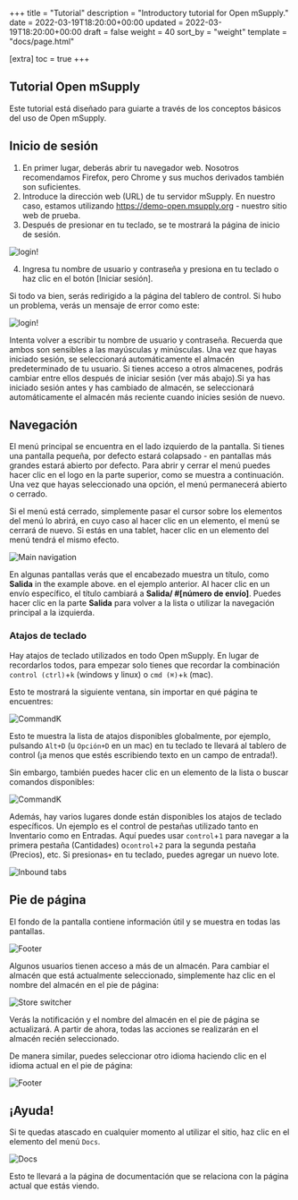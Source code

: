 +++
title = "Tutorial"
description = "Introductory tutorial for Open mSupply."
date = 2022-03-19T18:20:00+00:00
updated = 2022-03-19T18:20:00+00:00
draft = false
weight = 40
sort_by = "weight"
template = "docs/page.html"

[extra]
toc = true
+++

## Tutorial Open mSupply

Este tutorial está diseñado para guiarte a través de los conceptos básicos del uso de Open mSupply.

## Inicio de sesión

1. En primer lugar, deberás abrir tu navegador web. Nosotros recomendamos Firefox, pero Chrome y sus muchos derivados también son suficientes.
2. Introduce la dirección web (URL) de tu servidor mSupply. En nuestro caso, estamos utilizando https://demo-open.msupply.org - nuestro sitio web de prueba.
3. Después de presionar <enter> en tu teclado, se te mostrará la página de inicio de sesión.

![login!](images/log_in.png)

4. Ingresa tu nombre de usuario y contraseña y presiona <enter> en tu teclado o haz clic en el botón [Iniciar sesión].

Si todo va bien, serás redirigido a la página del tablero de control.
Si hubo un problema, verás un mensaje de error como este:

![login!](images/log_in_error.png)

Intenta volver a escribir tu nombre de usuario y contraseña. Recuerda que ambos son sensibles a las mayúsculas y minúsculas. Una vez que hayas iniciado sesión, se seleccionará automáticamente el almacén predeterminado de tu usuario. Si tienes acceso a otros almacenes, podrás cambiar entre ellos después de iniciar sesión (ver más abajo).Si ya has iniciado sesión antes y has cambiado de almacén, se seleccionará automáticamente el almacén más reciente cuando inicies sesión de nuevo.

## Navegación

El menú principal se encuentra en el lado izquierdo de la pantalla. Si tienes una pantalla pequeña, por defecto estará colapsado - en pantallas más grandes estará abierto por defecto.
Para abrir y cerrar el menú puedes hacer clic en el logo en la parte superior, como se muestra a continuación. Una vez que hayas seleccionado una opción, el menú permanecerá abierto o cerrado.

Si el menú está cerrado, simplemente pasar el cursor sobre los elementos del menú lo abrirá, en cuyo caso al hacer clic en un elemento, el menú se cerrará de nuevo. Si estás en una tablet, hacer clic en un elemento del menú tendrá el mismo efecto.

![Main navigation](images/main_nav.gif)

En algunas pantallas verás que el encabezado muestra un título, como **Salida** in the example above. en el ejemplo anterior. Al hacer clic en un envío específico, el título cambiará a **Salida/ #[número de envío]**. Puedes hacer clic en la parte **Salida** para volver a la lista o utilizar la navegación principal a la izquierda.

### Atajos de teclado

Hay atajos de teclado utilizados en todo Open mSupply. En lugar de recordarlos todos, para empezar solo tienes que recordar la combinación `control (ctrl)`+`k` (windows y linux) o `cmd (⌘)`+`k` (mac).

Esto te mostrará la siguiente ventana, sin importar en qué página te encuentres:

![CommandK](images/cmd_k.png)

Esto te muestra la lista de atajos disponibles globalmente, por ejemplo, pulsando `Alt+D` (u `Opción+D` en un mac) en tu teclado te llevará al tablero de control (¡a menos que estés escribiendo texto en un campo de entrada!).

Sin embargo, también puedes hacer clic en un elemento de la lista o buscar comandos disponibles:

![CommandK](images/cmd_k_filtered.png)

Además, hay varios lugares donde están disponibles los atajos de teclado específicos. Un ejemplo es el control de pestañas utilizado tanto en Inventario como en Entradas. Aquí puedes usar `control`+`1` para navegar a la primera pestaña (Cantidades) o`control`+`2` para la segunda pestaña (Precios), etc. Si presionas`+` en tu teclado, puedes agregar un nuevo lote.

![Inbound tabs](images/is_edit_keyboard_shortcuts.png)

## Pie de página

El fondo de la pantalla contiene información útil y se muestra en todas las pantallas.

![Footer](images/footer.png)

Algunos usuarios tienen acceso a más de un almacén. Para cambiar el almacén que está actualmente seleccionado, simplemente haz clic en el nombre del almacén en el pie de página:

![Store switcher](images/store_switcher.gif)

Verás la notificación y el nombre del almacén en el pie de página se actualizará. A partir de ahora, todas las acciones se realizarán en el almacén recién seleccionado.

De manera similar, puedes seleccionar otro idioma haciendo clic en el idioma actual en el pie de página:

![Footer](images/footer_select_language.png)

## ¡Ayuda!

Si te quedas atascado en cualquier momento al utilizar el sitio, haz clic en el elemento del menú `Docs`.

![Docs](images/docs_nav.png)

Esto te llevará a la página de documentación que se relaciona con la página actual que estás viendo.
